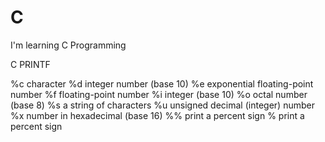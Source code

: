 # C
I'm learning C Programming

C PRINTF

%c character
%d integer number (base 10)
%e exponential floating-point number
%f floating-point number
%i integer (base 10)
%o octal number (base 8)
%s a string of characters
%u unsigned decimal (integer) number
%x number in hexadecimal (base 16)
%% print a percent sign
% print a percent sign

